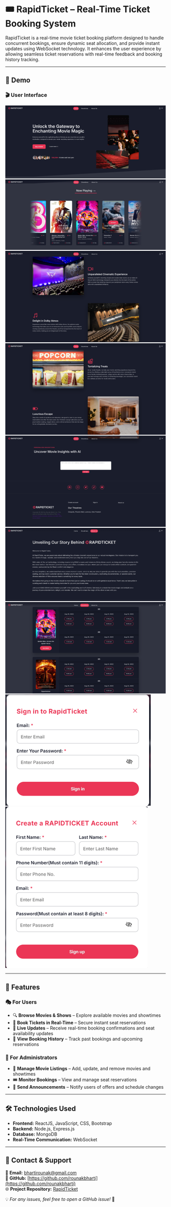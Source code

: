 # 🎟️ RapidTicket – Real-Time Ticket Booking System  

RapidTicket is a real-time movie ticket booking platform designed to handle concurrent bookings, ensure dynamic seat allocation, and provide instant updates using WebSocket technology. It enhances the user experience by allowing seamless ticket reservations with real-time feedback and booking history tracking.

---

## 📸 Demo  
### 🎬 User Interface  
![Demo Image 1](./demo/image1.png)  
![Demo Image 2](./demo/image2.png)  
![Demo Image 3](./demo/image3.png)  
![Demo Image 4](./demo/image4.png)  
![Demo Image 5](./demo/image5.png)  
![Demo Image 6](./demo/image6.png)  
![Demo Image 7](./demo/image7.png)  
![Demo Image 8](./demo/image8.png)  
![Demo Image 9](./demo/image9.png)  
 

---

## 🚀 Features  

### 🎭 For Users  
- 🔍 **Browse Movies & Shows** – Explore available movies and showtimes  
- 🎫 **Book Tickets in Real-Time** – Secure instant seat reservations  
- 📡 **Live Updates** – Receive real-time booking confirmations and seat availability updates  
- 📜 **View Booking History** – Track past bookings and upcoming reservations  

### 🎩 For Administrators  
- 🏢 **Manage Movie Listings** – Add, update, and remove movies and showtimes  
- 🎟️ **Monitor Bookings** – View and manage seat reservations  
- 📢 **Send Announcements** – Notify users of offers and schedule changes  

---

## 🛠️ Technologies Used  
- **Frontend:** ReactJS, JavaScript, CSS, Bootstrap  
- **Backend:** Node.js, Express.js  
- **Database:** MongoDB  
- **Real-Time Communication:** WebSocket  

---
## 📩 Contact & Support  
📧 **Email:** [bhartirounak@gmail.com](mailto:bhartirounak@gmail.com)  
🔗 **GitHub:** [https://github.com/rounakbharti](https://github.com/rounakbharti)  
🌐 **Project Repository:** [RapidTicket](https://github.com/rounakbharti/RapidTicket)  

💡 *For any issues, feel free to open a GitHub issue!* 🚀  

